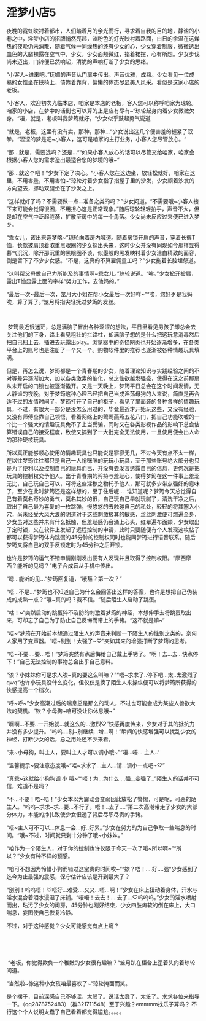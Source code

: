 # 淫梦小店5

夜晚的霓虹映衬着都市，人们踏着月的余光而行，寻求着自我的目的地，静谧的小巷之中，淫梦小店的招牌悄然亮起，淡粉色的灯光映衬着路面，白日的余温在这燥热的夜晚仍未消散，随着气候一同燥热的还有少女的心，少女穿着制服，微微透出血色的大腿裸露在空气中，少女，少女面颊微红，掐着裙摆，心有所想。少女步伐尚未迈出，门铃便已然响起，清脆的声响打断了少女的思绪。

“小客人~进来吧。”抚媚的声音从门扉中传出。声音优雅，成熟。少女看见一位成熟的女性坐在扶椅上，倚靠着靠背，慵懒的体态尽显美人风采。看似是这家小店的老板。

“小客人，欢迎初次光临本店，咱家是本店的老板，客人您可以称呼咱家为琼轮。咱家的小店，在梦中的话到也可以算的上是应有尽有~“琼轮起身向着少女微微欠身。“唔，就是，老板叫我梦筠就好。“少女似乎鼓起勇气说道

“就是，老板，这里有没有卖，那种，那种…“少女说出这几个便害羞的握紧了双拳。“涩涩的梦是吧~小客人，这可是咱家的主打业务，小客人您尽管放心。“

“那…就是，需要选吗？还是…““如果小客人放心的话可以尽管交给咱家，咱家会根据小客人您的需求造出最适合您的梦境的哦~“

“那…就这个吧！“少女下定了决心。“小客人您在这边坐，放轻松就好，咱家在这里，不用害羞，不用害怕~“琼轮对着少女指了指屋子里的沙发，少女顺着沙发的方向望去，挪动双腿坐在了沙发之上。

“这样就好了吗？不需要做一点…准备之类的吗？”少女问道。“不需要哦~小客人接下来可能会觉得很困，不用担心这是正常现象。”随后琼轮轻轻拍手，声音不大，但是却在空气中泛起涟漪，扩散至房中的每一个角落。少女尚未反应过来便已进入梦乡。

“乖女儿，该出来造梦咯~”琼轮向着房内喊道。随着房锁开启的声音，穿着长裤T恤，长款披肩顶着浓重黑眼圈的少女探出头来，这时少女并没有同现如今那样显得暮气沉沉，除开那沉重的黑眼圈不谈，似墨般的黑发映衬着少女洁白精致的面容，倒是留下了不少少女感。“不是，这真的不算雇佣童工吗？”少女拖着长腔埋怨道。

“这叫帮父母做自己力所能及的事情啊~乖女儿。”琼轮说道。“唉。”少女掀开披肩，露出T恤显露上面的字样“努力工作，去他妈的。”

“最后一次~最后一次，筮月大小姐在帮小女最后一次好咩~”“唉，您好歹是我妈唉，算了算了。”筮月将指尖轻抚过梦筠的发丝。

  

 梦筠最近很迷茫，总是满脑子冒出各种涩涩的想法，平日里看见男孩子却总会去关注他们的下身，路上看见粗壮的拦路柱，却满脑子想的是什么把这玩意消毒然后把自己捆上去，插进去玩露出play。浏览器中的奇怪网页也开始逐渐增多，在各类平台上的账号也是注册了一个又一个。购物软件里的推荐也逐渐被各种情趣玩具填满。

但是，再怎么说，梦筠都是一个青春期的少女，随着理论知识与实践经验之间的不对等差异逐渐加大，加以各类激素的催化，总之性欲越发强盛，使得在这之前那扇从未开启的门锁也被逐渐撬开。又是一天晚上，梦筠平日总会在这个时间发情，无人静谧的夜晚，对于梦筠这种心理已经把自己当成淫荡母狗的人来说，简直是再合适不过的发情时间了，梦筠打开了自己的柜子，看见了里面装的各种各样的情趣玩具，不过，有很大一部分是没怎么用过的，毕竟最近才开始玩这些，又没有经验，又没有师傅全靠自己领悟，看着网络上的莺莺燕燕五花八门，把自己功能吹嘘的一个比一个强大的情趣玩具免不了上当受骗，同时又在各类影视作品的影响下总会估算错误自己的接受程度，致使又搞到了一大批完全无法使用，一旦使用便会出人命的那种硬核玩具。

所以真正能够顺心使用的情趣玩具也只能说是寥寥无几，不过今天有点不太一样，在以往梦筠往往都只是自己一人悄咪咪的玩玩小玩具，至于那些账号绝大部分也只是为了便利以及控制自己的玩具而已，并没有去发言透露自己的信息，更何况是把玩具的控制权交予他人。出于青春期的矜持与羞耻心，使得梦筠在这一件事上羞涩无比，自己玩自己可以，可将这些淫秽之物托予他人，那可就多少带点强奸的意味了，至少在此时梦筠还是这样想的，至于往后呢…  谁知道呢？梦筠今天总觉得自己有着莫名奇妙的勇气，莫名其妙的很，自己玩自己早就玩腻了，清洗干净之后，取出了自己最为喜爱的一枚跳弹，慢悠悠的去触碰自己的私处，轻轻的将其塞入小穴，尚未经受大风大浪的阴道对于这些刺激极其的敏感，丝丝刺激便可燃遍全身，少女虽对这些并未有什么抵触，但羞耻感仍会涌上心头，红晕遍布面颊，少女取出了定时锁，又在软件上发起了远程控制的申请，此时只要随便有个人发现这枚帖子都可以获得梦筠体内跳蛋的45分钟的控制权同时也能同梦筠进行语音联系。随后梦筠又将自己的双手反锁定时为45分钟之后开锁。

也许是梦筠的运气不错申请刚刚发出便有人发现并且取得了控制权限。“摩西摩西？能听的见吗？”电子合成音从手机中传出。

“嗯…能听的见…“梦筠回复道，“哦豁？第一次？“

“唔…不是…“梦筠也不知道自己为什么会回答出这样的答案，也许是想把自己伪装成的成熟一点？“哦~真的吗？我不信。“随后陌生人启动了跳蛋。

“咕！~“突然启动的跳蛋猝不及防的刺激着梦筠的神经，本想伸手去将跳蛋取出来，可却忘了自己为了防止自己反悔而带上的手铐。“这不就是嘛~“

“唔~“梦筠在开始前本想通过陌生人的声音来判断一下陌生人的性别之类的，奈何人家用了变声器。“唔~别别！太强了~♡”突如其来的增强打断了梦筠的思考。

“唔~不要….要…唔！”梦筠突然有点后悔给自己戴上手铐了。“啊！去…去…快点停下！”自己无法控制的事物总会出乎自己意料。

“诶？小妹妹你可是求人唉~真的要这么叫嘛？”“唔~求求了..停下吧…太..太激烈了qwq”也许小玩具没什么变化，但仅仅是换了陌生人来操纵便可以将梦筠所获得的快感提高一个档次。

“呼~呼~”少女高潮过后的喘息总是那么的动人，不过也可能会成为某些人兽欲大法的契机。“欸？小母狗~咱可没让你休息哦~”

“啊啊…不要..一开始就…就这么的…激烈♡”快感再度传来，少女对于其的抵抗力并没有多少提升。“呜呜….别~别继续…增…啊！”瞬间的快感增强可以扰乱少女的神经，打断少女的话，总之用处还不少来着。

“来~小母狗，叫主人，要叫主人才可以调小哦~”“唔…唔… 主人..‘

“温馨提示~要注意态度哦~“唔~求求了…主人…请…调小一点吧~♡”

“真乖~这就给小狗狗调 小 哦~““唔！为…为什么….强…变强了..”陌生人的话并不可信，难道不是吗？

“不…不要！唔~唔！”少女本以为震动会变弱因此放松了警惕，可是呢，可恶的陌生人。“呜呜~求求~求…要…不行了，唔！..去了….”第二次高潮带走了少女的大部分体力，本能的挣扎致使少女恨透了背后尽职尽责的手铐。

“唔~主人可不可以…休息一会…好..好累。”少女在努力的为自己争取一些喘息的时间。“哦~不过，时间就只剩十分钟了哦~小妹妹。”

“咱作为一个陌生人，对于你的控制也许仅限于今天一次了哦~所以啊~”“所以？”少女有种不详的预感。

“咱可不想因为怜惜小狗而错过这宝贵的时间唉~”“欸？唔！….好….强”少女感到了迄今为止最强的震感，保守估计应该是开到最大了？

“别别！呜呜唔！♡唔好…难受….又又…唔…啊！”少女在床上扭动着身体，汗水与淫水混合着泪水浸湿了床铺。“唔唔！去去！….去了…♡呜呜呜。”少女的淫水喷射而出，玷污了少女的闺房，45分钟也刚好结束，少女四肢瘫软的倒在床上，大口喘息，妄图使自己恢复冷静。

不过，对于这种感觉？少女可能感觉有点上瘾？ 

  

  

 “老板，你觉得欺负一个稚嫩的少女很有趣嘛？“筮月趴在柜台上歪着头向着琼轮问道。

“当然啦~像这种小女孩咱最喜欢了~“琼轮掩面而笑。 

是个摆子，目前深感自己不够涩，太弱了。说话太蠢了，太笨了。求求各位来指导一下。（qq2878752483）（群321711548）至于兴趣？emmmm找乐子算吗？
不行这个个人说明太蠢了自己看着都觉得尴尬。。。。。

